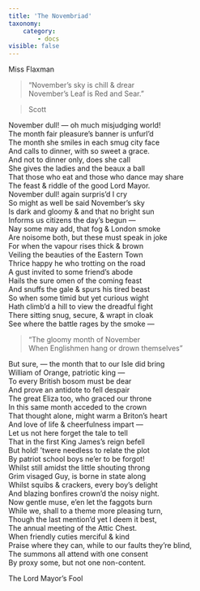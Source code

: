 ```yaml
---
title: 'The Novembriad'
taxonomy:
    category:
        - docs
visible: false
---
```


<div class="author">Miss Flaxman</div>
  
> “November’s sky is chill & drear  
November’s Leaf is Red and Sear.”  
  
> Scott  
  
  
November dull! — oh much misjudging world!  
The month fair pleasure’s banner is unfurl’d  
The month she smiles in each smug city face  
And calls to dinner, with so sweet a grace.  
And not to dinner only, does she call  
She gives the ladies and the beaux a ball  
That those who eat and those who dance may share  
The feast & riddle of the good Lord Mayor.  
November dull! again surpris’d I cry  
So might as well be said November’s sky  
Is dark and gloomy & and that no bright sun  
Informs us citizens the day’s begun —  
Nay some may add, that fog & London smoke  
Are noisome both, but these must speak in joke  
For when the vapour rises thick & brown  
Veiling the beauties of the Eastern Town  
Thrice happy he who trotting on the road  
A gust invited to some friend’s abode  
Hails the sure omen of the coming feast  
And snuffs the gale & spurs his tired beast  
So when some timid but yet curious wight  
Hath climb’d a hill to view the dreadful fight  
There sitting snug, secure, & wrapt in cloak  
See where the battle rages by the smoke —  
  
> “The gloomy month of November  
When Englishmen hang or drown themselves”  
  
But sure, — the month that to our Isle did bring  
William of Orange, patriotic king —  
To every British bosom must be dear  
And prove an antidote to fell despair  
The great Eliza too, who graced our throne  
In this same month acceded to the crown  
That thought alone, might warm a Briton’s heart  
And love of life & cheerfulness impart —  
Let us not here forget the tale to tell  
That in the first King James’s reign befell  
But hold! ’twere needless to relate the plot  
By patriot school boys ne’er to be forgot!  
Whilst still amidst the little shouting throng  
Grim visaged Guy, is borne in state along  
Whilst squibs & crackers, every boy’s delight  
And blazing bonfires crown’d the noisy night.  
Now gentle muse, e’en let the faggots burn  
While we, shall to a theme more pleasing turn,  
Though the last mention’d yet I deem it best,  
The annual meeting of the Attic Chest.  
When friendly cuties merciful & kind  
Praise where they can, while to our faults they’re blind,  
The summons all attend with one consent  
By proxy some, but not one non-content.  
  
The Lord Mayor’s Fool